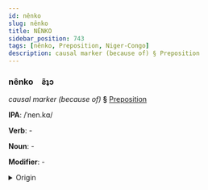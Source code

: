 ```yaml
---
id: nênko
slug: nênko
title: NÊNKO
sidebar_position: 743
tags: [nênko, Preposition, Niger-Congo]
description: causal marker (because of) § Preposition
---
```


### nênko&emsp;<span kind="abugida">ƨ̃ʇɔ</span>

*causal marker (because of)* **§** [Preposition](../../tags/Preposition)

**IPA**: /ˈnen.kɑ/

**Verb**: -

**Noun**: -

**Modifier**: -

<details>
    <summary>Origin</summary>
    Zulu ngenxa /ŋ(ɡ)eŋka/<br/>
    <em>Niger-Congo Language Family</em>
</details>